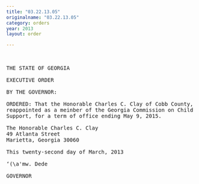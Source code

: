 ```yaml
---
title: "03.22.13.05"
originalname: "03.22.13.05"
category: orders
year: 2013
layout: order

---
```

<pre>
 

THE STATE OF GEORGIA

EXECUTIVE ORDER

BY THE GOVERNOR:

ORDERED: That the Honorable Charles C. Clay of Cobb County, Georgia, is
reappointed as a meinber of the Georgia Commission on Child
Support, for a term of office ending May 9, 2015.

The Honorable Charles C. Clay
49 Atlanta Street
Marietta, Georgia 30060

This twenty-second day of March, 2013

‘(\a'mw. Dede

GOVERNOR

</pre>
